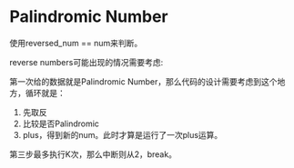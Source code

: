 # Palindromic Number

使用reversed_num == num来判断。

reverse numbers可能出现的情况需要考虑:

第一次给的数据就是Palindromic Number，那么代码的设计需要考虑到这个地方，循环就是：

1. 先取反
2. 比较是否Palindromic
3. plus，得到新的num。此时才算是运行了一次plus运算。

第三步最多执行K次，那么中断则从2，break。